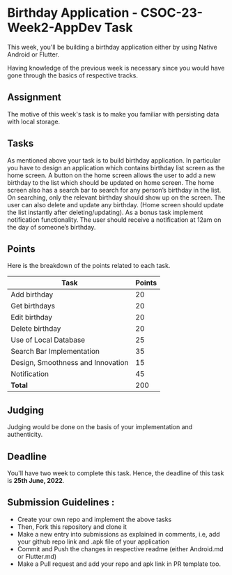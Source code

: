 # Birthday Application - CSOC-23-Week2-AppDev Task

This week, you'll be building a birthday application either by using Native Android or Flutter.

Having knowledge of the previous week is necessary since you would have gone through the basics of respective tracks.

## Assignment

The motive of this week's task is to make you familiar with persisting data with local storage.

## Tasks

As mentioned above your task is to build birthday application. In particular you have to design an application which contains birthday list screen as the home screen. A button on the home screen allows the user to add a new birthday to the list which should be updated on home screen. The home screen also has a search bar to search for any person’s birthday in the list. On searching, only the relevant birthday should show up on the screen. The user can also delete and update any birthday. (Home screen should update the list instantly after deleting/updating). As a bonus task implement notification functionality. The user should receive a notification at 12am on the day of someone’s birthday.

## Points
Here is the breakdown of the points related to each task.

|**Task**|**Points**  |
|--|--|
|Add birthday|20|
|Get birthdays|20|
|Edit birthday|20|
|Delete birthday|20|
|Use of Local Database|25|
|Search Bar Implementation|35|
|Design, Smoothness and Innovation|15|
|Notification|45|
|**Total**|200|

## Judging
Judging would be done on the basis of your implementation and authenticity.

## Deadline
You'll have two week to complete this task. Hence, the deadline of this task is **25th June, 2022**.

## Submission Guidelines :

- Create your own repo and implement the above tasks
- Then, Fork this repository and clone it
- Make a new entry into submissions as explained in comments, i.e, add your github repo link and .apk file of your application
- Commit and Push the changes in respective readme (either  Android.md or Flutter.md)
- Make a Pull request and add your repo and apk link in PR template too.
